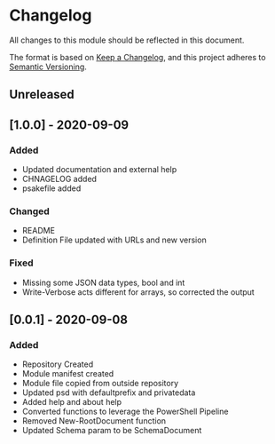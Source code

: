 # Changelog
All changes to this module should be reflected in this document.

The format is based on [Keep a Changelog](https://keepachangelog.com/en/1.0.0/),
and this project adheres to [Semantic Versioning](https://semver.org/spec/v2.0.0.html).

## Unreleased

## [1.0.0] - 2020-09-09
### Added
- Updated documentation and external help
- CHNAGELOG added
- psakefile added

### Changed
- README
- Definition File updated with URLs and new version

### Fixed
- Missing some JSON data types, bool and int
- Write-Verbose acts different for arrays, so corrected the output

## [0.0.1] - 2020-09-08
### Added
- Repository Created
- Module manifest created
- Module file copied from outside repository
- Updated psd with defaultprefix and privatedata
- Added help and about help
- Converted functions to leverage the PowerShell Pipeline
- Removed New-RootDocument function
- Updated Schema param to be SchemaDocument
